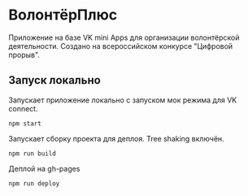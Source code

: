 # ВолонтёрПлюс

Приложение на базе VK mini Apps для организации волонтёрской деятельности. Создано на всероссийском конкурсе "Цифровой прорыв".


## Запуск локально

Запускает приложение локально с запуском мок режима для VK connect.
```
npm start
```


Запускает сборку проекта для деплоя. Tree shaking включён.
```
npm run build
```

Деплой на gh-pages
```
npm run deploy
```
